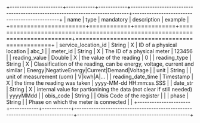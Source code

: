+----------------------+------------+------------+-----------------------------------------------------------------------------+-----------------------------------------------+
| name                 | type       | mandatory  | description                                                                 | example                                       |
+======================+============+============+=============================================================================+===============================================+
| service_location_id  | String     | X          | ID of a physical location                                                   | abc_1                                         |
| meter_id             | String     | X          | The ID of a physical meter                                                  | 123456                                        |
| reading_value        | Double     | X          | the value of the reading                                                    | 0                                             |
| reading_type         | String     | X          | Classification of the reading, can be energy, voltage, current and similar  | Energy|NegativeEnergy|Current|Demand|Voltage  |
| unit                 | String     |            | unit of measurement (uom)                                                   | V|kwh|A|...                                   |
| reading_date_time    | Timestamp  | X          | the time the reading was taken                                              | yyyy-MM-dd HH:mm:ss.SSS                       |
| date_str             | String     | X          | internal value for partionining the data (not clear if still needed)        | yyyyMMdd                                      |
| obis_code            | String     |            | Obis Code of the register                                                   |                                               |
| phase                | String     |            | Phase on which the meter is connected                                       |                                               |
+----------------------+------------+------------+-----------------------------------------------------------------------------+-----------------------------------------------+
